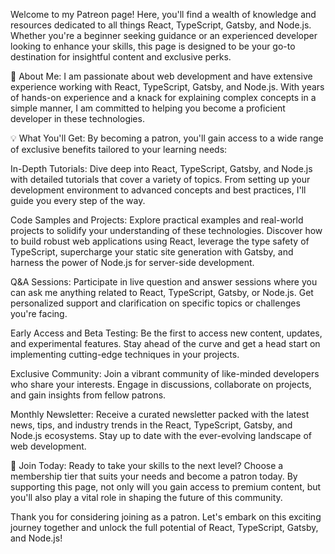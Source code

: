 Welcome to my Patreon page! Here, you'll find a wealth of knowledge and resources dedicated to all things React, TypeScript, Gatsby, and Node.js. Whether you're a beginner seeking guidance or an experienced developer looking to enhance your skills, this page is designed to be your go-to destination for insightful content and exclusive perks.

🚀 About Me:
I am passionate about web development and have extensive experience working with React, TypeScript, Gatsby, and Node.js. With years of hands-on experience and a knack for explaining complex concepts in a simple manner, I am committed to helping you become a proficient developer in these technologies.

💡 What You'll Get:
By becoming a patron, you'll gain access to a wide range of exclusive benefits tailored to your learning needs:

In-Depth Tutorials: Dive deep into React, TypeScript, Gatsby, and Node.js with detailed tutorials that cover a variety of topics. From setting up your development environment to advanced concepts and best practices, I'll guide you every step of the way.

Code Samples and Projects: Explore practical examples and real-world projects to solidify your understanding of these technologies. Discover how to build robust web applications using React, leverage the type safety of TypeScript, supercharge your static site generation with Gatsby, and harness the power of Node.js for server-side development.

Q&A Sessions: Participate in live question and answer sessions where you can ask me anything related to React, TypeScript, Gatsby, or Node.js. Get personalized support and clarification on specific topics or challenges you're facing.

Early Access and Beta Testing: Be the first to access new content, updates, and experimental features. Stay ahead of the curve and get a head start on implementing cutting-edge techniques in your projects.

Exclusive Community: Join a vibrant community of like-minded developers who share your interests. Engage in discussions, collaborate on projects, and gain insights from fellow patrons.

Monthly Newsletter: Receive a curated newsletter packed with the latest news, tips, and industry trends in the React, TypeScript, Gatsby, and Node.js ecosystems. Stay up to date with the ever-evolving landscape of web development.

🌟 Join Today:
Ready to take your skills to the next level? Choose a membership tier that suits your needs and become a patron today. By supporting this page, not only will you gain access to premium content, but you'll also play a vital role in shaping the future of this community.

Thank you for considering joining as a patron. Let's embark on this exciting journey together and unlock the full potential of React, TypeScript, Gatsby, and Node.js!
